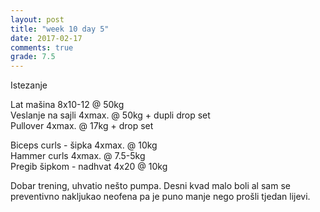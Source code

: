 ```yaml
---
layout: post
title: "week 10 day 5"
date: 2017-02-17
comments: true
grade: 7.5
---
```


Istezanje

Lat mašina 8x10-12 @ 50kg  
Veslanje na sajli 4xmax. @ 50kg + dupli drop set    
Pullover 4xmax. @ 17kg + drop set   

Biceps curls - šipka 4xmax. @ 10kg  
Hammer curls 4xmax. @ 7.5-5kg  
Pregib šipkom - nadhvat 4x20 @ 10kg  

Dobar trening, uhvatio nešto pumpa. Desni kvad malo boli al sam se preventivno nakljukao neofena pa je puno manje nego prošli tjedan lijevi. 
